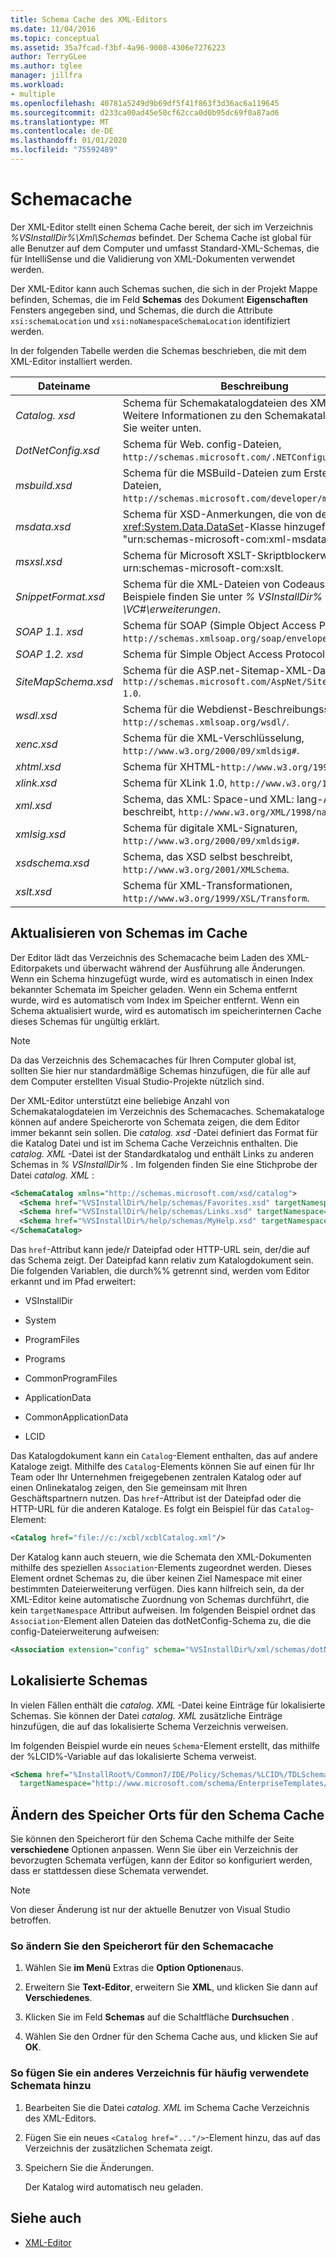 ```yaml
---
title: Schema Cache des XML-Editors
ms.date: 11/04/2016
ms.topic: conceptual
ms.assetid: 35a7fcad-f3bf-4a96-9008-4306e7276223
author: TerryGLee
ms.author: tglee
manager: jillfra
ms.workload:
- multiple
ms.openlocfilehash: 40781a5249d9b69df5f41f863f3d36ac6a119645
ms.sourcegitcommit: d233ca00ad45e50cf62cca0d0b95dc69f0a87ad6
ms.translationtype: MT
ms.contentlocale: de-DE
ms.lasthandoff: 01/01/2020
ms.locfileid: "75592489"
---
```

# <a name="schema-cache"></a>Schemacache

Der XML-Editor stellt einen Schema Cache bereit, der sich im Verzeichnis *%VSInstallDir%\Xml\Schemas* befindet. Der Schema Cache ist global für alle Benutzer auf dem Computer und umfasst Standard-XML-Schemas, die für IntelliSense und die Validierung von XML-Dokumenten verwendet werden.

Der XML-Editor kann auch Schemas suchen, die sich in der Projekt Mappe befinden, Schemas, die im Feld **Schemas** des Dokument **Eigenschaften** Fensters angegeben sind, und Schemas, die durch die Attribute `xsi:schemaLocation` und `xsi:noNamespaceSchemaLocation` identifiziert werden.

In der folgenden Tabelle werden die Schemas beschrieben, die mit dem XML-Editor installiert werden.

| Dateiname | Beschreibung |
|-| - |
| *Catalog. xsd* | Schema für Schemakatalogdateien des XML-Editors. Weitere Informationen zu den Schemakatalogen finden Sie weiter unten. |
| *DotNetConfig.xsd* | Schema für Web. config-Dateien, `http://schemas.microsoft.com/.NETConfiguration/v2.0`. |
| *msbuild.xsd* | Schema für die MSBuild-Dateien zum Erstellen von Dateien, `http://schemas.microsoft.com/developer/msbuild/2003`. |
| *msdata.xsd* | Schema für XSD-Anmerkungen, die von der <xref:System.Data.DataSet>-Klasse hinzugefügt werden, "urn:schemas-microsoft-com:xml-msdata". |
| *msxsl.xsd* | Schema für Microsoft XSLT-Skriptblockerweiterungen, urn:schemas-microsoft-com:xslt. |
| *SnippetFormat.xsd* | Schema für die XML-Dateien von Codeausschnitten. Beispiele finden Sie unter *% VSInstallDir% \VC#\erweiterungen*. |
| *SOAP 1.1. xsd* | Schema für SOAP (Simple Object Access Protocol) 1,1, `http://schemas.xmlsoap.org/soap/envelope/`. |
| *SOAP 1.2. xsd* | Schema für Simple Object Access Protocol 1.2. |
| *SiteMapSchema.xsd* | Schema für die ASP.net-Sitemap-XML-Datei, `http://schemas.microsoft.com/AspNet/SiteMap-File-1.0`. |
| *wsdl.xsd* | Schema für die Webdienst-Beschreibungssprache, `http://schemas.xmlsoap.org/wsdl/`. |
| *xenc.xsd* | Schema für die XML-Verschlüsselung, `http://www.w3.org/2000/09/xmldsig#`. |
| *xhtml.xsd* | Schema für XHTML-`http://www.w3.org/1999/xhtml`. |
| *xlink.xsd* | Schema für XLink 1.0, `http://www.w3.org/1999/xlink`. |
| *xml.xsd* | Schema, das XML: Space-und XML: lang-Attribute beschreibt, `http://www.w3.org/XML/1998/namespace`. |
| *xmlsig.xsd* | Schema für digitale XML-Signaturen, `http://www.w3.org/2000/09/xmldsig#`. |
| *xsdschema.xsd* | Schema, das XSD selbst beschreibt, `http://www.w3.org/2001/XMLSchema`. |
| *xslt.xsd* | Schema für XML-Transformationen, `http://www.w3.org/1999/XSL/Transform`. |

## <a name="update-schemas-in-the-cache"></a>Aktualisieren von Schemas im Cache

Der Editor lädt das Verzeichnis des Schemacache beim Laden des XML-Editorpakets und überwacht während der Ausführung alle Änderungen. Wenn ein Schema hinzugefügt wurde, wird es automatisch in einen Index bekannter Schemata im Speicher geladen. Wenn ein Schema entfernt wurde, wird es automatisch vom Index im Speicher entfernt. Wenn ein Schema aktualisiert wurde, wird es automatisch im speicherinternen Cache dieses Schemas für ungültig erklärt.

> [!NOTE]
> Da das Verzeichnis des Schemacaches für Ihren Computer global ist, sollten Sie hier nur standardmäßige Schemas hinzufügen, die für alle auf dem Computer erstellten Visual Studio-Projekte nützlich sind.

Der XML-Editor unterstützt eine beliebige Anzahl von Schemakatalogdateien im Verzeichnis des Schemacaches. Schemakataloge können auf andere Speicherorte von Schemata zeigen, die dem Editor immer bekannt sein sollen. Die *catalog. xsd* -Datei definiert das Format für die Katalog Datei und ist im Schema Cache Verzeichnis enthalten. Die *catalog. XML* -Datei ist der Standardkatalog und enthält Links zu anderen Schemas in *% VSInstallDir%* . Im folgenden finden Sie eine Stichprobe der Datei *catalog. XML* :

```xml
<SchemaCatalog xmlns="http://schemas.microsoft.com/xsd/catalog">
  <Schema href="%VSInstallDir%/help/schemas/Favorites.xsd" targetNamespace="urn:Favorites-Schema"/>
  <Schema href="%VSInstallDir%/help/schemas/Links.xsd" targetNamespace="urn:Links-Schema"/>
  <Schema href="%VSInstallDir%/help/schemas/MyHelp.xsd" targetNamespace="urn:VSHelp-Schema"/>
</SchemaCatalog>
```

Das `href`-Attribut kann jede/r Dateipfad oder HTTP-URL sein, der/die auf das Schema zeigt. Der Dateipfad kann relativ zum Katalogdokument sein. Die folgenden Variablen, die durch%% getrennt sind, werden vom Editor erkannt und im Pfad erweitert:

- VSInstallDir

- System

- ProgramFiles

- Programs

- CommonProgramFiles

- ApplicationData

- CommonApplicationData

- LCID

Das Katalogdokument kann ein `Catalog`-Element enthalten, das auf andere Kataloge zeigt. Mithilfe des `Catalog`-Elements können Sie auf einen für Ihr Team oder Ihr Unternehmen freigegebenen zentralen Katalog oder auf einen Onlinekatalog zeigen, den Sie gemeinsam mit Ihren Geschäftspartnern nutzen. Das `href`-Attribut ist der Dateipfad oder die HTTP-URL für die anderen Kataloge. Es folgt ein Beispiel für das `Catalog`-Element:

```xml
<Catalog href="file://c:/xcbl/xcblCatalog.xml"/>
```

Der Katalog kann auch steuern, wie die Schemata den XML-Dokumenten mithilfe des speziellen `Association`-Elements zugeordnet werden. Dieses Element ordnet Schemas zu, die über keinen Ziel Namespace mit einer bestimmten Dateierweiterung verfügen. Dies kann hilfreich sein, da der XML-Editor keine automatische Zuordnung von Schemas durchführt, die kein `targetNamespace` Attribut aufweisen. Im folgenden Beispiel ordnet das `Association`-Element allen Dateien das dotNetConfig-Schema zu, die die config-Dateierweiterung aufweisen:

```xml
<Association extension="config" schema="%VSInstallDir%/xml/schemas/dotNetConfig.xsd"/>
```

## <a name="localized-schemas"></a>Lokalisierte Schemas

In vielen Fällen enthält die *catalog. XML* -Datei keine Einträge für lokalisierte Schemas. Sie können der Datei *catalog. XML* zusätzliche Einträge hinzufügen, die auf das lokalisierte Schema Verzeichnis verweisen.

Im folgenden Beispiel wurde ein neues `Schema`-Element erstellt, das mithilfe der %LCID%-Variable auf das lokalisierte Schema verweist.

```xml
<Schema href="%InstallRoot%/Common7/IDE/Policy/Schemas/%LCID%/TDLSchema.xsd"
  targetNamespace="http://www.microsoft.com/schema/EnterpriseTemplates/TDLSchema"/>
```

## <a name="change-the-location-of-the-schema-cache"></a>Ändern des Speicher Orts für den Schema Cache

Sie können den Speicherort für den Schema Cache mithilfe der Seite **verschiedene** Optionen anpassen. Wenn Sie über ein Verzeichnis der bevorzugten Schemata verfügen, kann der Editor so konfiguriert werden, dass er stattdessen diese Schemata verwendet.

> [!NOTE]
> Von dieser Änderung ist nur der aktuelle Benutzer von Visual Studio betroffen.

### <a name="to-change-the-schema-cache-location"></a>So ändern Sie den Speicherort für den Schemacache

1. Wählen Sie **im Menü** Extras die **Option Optionen**aus.

2. Erweitern Sie **Text-Editor**, erweitern Sie **XML**, und klicken Sie dann auf **Verschiedenes**.

3. Klicken Sie im Feld **Schemas** auf die Schaltfläche **Durchsuchen** .

4. Wählen Sie den Ordner für den Schema Cache aus, und klicken Sie auf **OK**.

### <a name="to-add-another-directory-of-common-schemas"></a>So fügen Sie ein anderes Verzeichnis für häufig verwendete Schemata hinzu

1. Bearbeiten Sie die Datei *catalog. XML* im Schema Cache Verzeichnis des XML-Editors.

2. Fügen Sie ein neues `<Catalog href="..."/>`-Element hinzu, das auf das Verzeichnis der zusätzlichen Schemata zeigt.

3. Speichern Sie die Änderungen.

   Der Katalog wird automatisch neu geladen.

## <a name="see-also"></a>Siehe auch

- [XML-Editor](../xml-tools/xml-editor.md)
